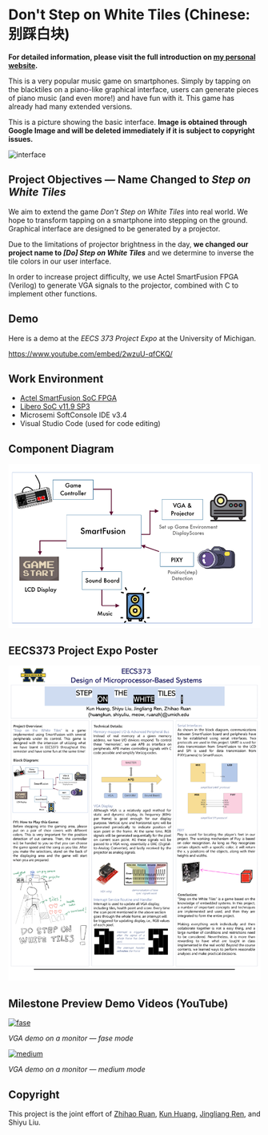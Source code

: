 # Don't Step on White Tiles (Chinese: 别踩白块)

**For detailed information, please visit the full introduction on [my personal website](https://shineyruan.github.io/2019/05/03/373Proj/).**

This is a very popular music game on smartphones. Simply by tapping on the blacktiles on a piano-like graphical interface, users can generate pieces of piano music (and even more!) and have fun with it. This game has already had many extended versions.

This is a picture showing the basic interface. **Image is obtained through Google Image and will be deleted immediately if it is subject to copyright issues.**

![interface](http://s9.rr.itc.cn/r/wapChange/20145_16_13/a497lx8444512524323.jpg)

## Project Objectives &mdash; Name Changed to *Step on White Tiles*

We aim to extend the game *Don't Step on White Tiles* into real world. We hope to transform tapping on a smartphone into stepping on the ground. Graphical interface are designed to be generated by a projector. 

Due to the limitations of projector brightness in the day, **we changed our project name to *[Do] Step on White Tiles*** and we determine to inverse the tile colors in our user interface.

In order to increase project difficulty, we use Actel SmartFusion FPGA (Verilog) to generate VGA signals to the projector, combined with C to implement other functions.

## Demo 

Here is a demo at the *EECS 373 Project Expo* at the University of Michigan.

https://www.youtube.com/embed/2wzuU-qfCKQ/

## Work Environment 

* [Actel SmartFusion SoC FPGA](https://www.microsemi.com/product-directory/soc-fpgas/1693-smartfusion)
* [Libero SoC v11.9 SP3](https://www.microsemi.com/product-directory/design-resources/1750-libero-soc)
* Microsemi SoftConsole IDE v3.4
* Visual Studio Code (used for code editing)

## Component Diagram

![diagram](https://github.com/shineyruan/Don-t-Step-on-White-Tiles/blob/master/poster/diagram.png)

## EECS373 Project Expo Poster 

![poster](https://github.com/shineyruan/Don-t-Step-on-White-Tiles/blob/master/poster/poster.PNG)

## Milestone Preview Demo Videos (YouTube)

[![fase](http://img.youtube.com/vi/Fj3yvPvErxQ/0.jpg)](https://youtu.be/Fj3yvPvErxQ)

*VGA demo on a monitor &mdash; fase mode*

[![medium](http://img.youtube.com/vi/1dtxWQbyNNc/0.jpg)](https://youtu.be/1dtxWQbyNNc)

*VGA demo on a monitor &mdash; medium mode*

## Copyright

This project is the joint effort of [Zhihao Ruan](https://github.com/shineyruan), [Kun Huang](https://github.com/voyager1998), [Jingliang Ren](https://github.com/Regina8023), and Shiyu Liu. 
